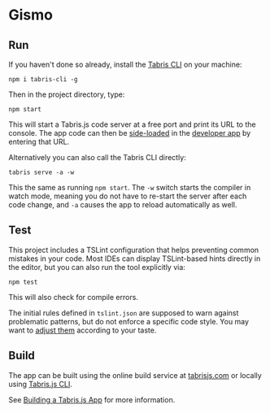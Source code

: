 # Gismo

## Run

If you haven't done so already, install the [Tabris CLI](https://www.npmjs.com/package/tabris-cli) on your machine:

```
npm i tabris-cli -g
```

Then in the project directory, type:

```
npm start
```


This will start a Tabris.js code server at a free port and print its URL to the console. The app code can then be [side-loaded](https://tabrisjs.com/documentation/3.1/developer-app.html#run-your-app) in the [developer app](https://tabrisjs.com/documentation/3.1/developer-app.html) by entering that URL.

Alternatively you can also call the Tabris CLI directly:

```
tabris serve -a -w
```

This the same as running `npm start`. The `-w` switch starts the compiler in watch mode, meaning you do not have to re-start the server after each code change, and `-a` causes the app to reload automatically as well.

## Test

This project includes a TSLint configuration that helps preventing common mistakes in your code. Most IDEs can display TSLint-based hints directly in the editor, but you can also run the tool explicitly via:

```
npm test
```

This will also check for compile errors.

The initial rules defined in `tslint.json` are supposed to warn against problematic patterns, but do not enforce a specific code style. You may want to [adjust them](https://palantir.github.io/tslint/rules/) according to your taste.

## Build

The app can be built using the online build service at [tabrisjs.com](https://tabrisjs.com) or locally using [Tabris.js CLI](https://www.npmjs.com/package/tabris-cli).

See [Building a Tabris.js App](https://tabrisjs.com/documentation/3.1/build.html) for more information.
